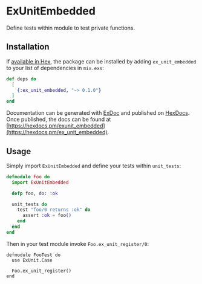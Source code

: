 # ExUnitEmbedded

Define tests within module to test private functions.

## Installation

If [available in Hex](https://hex.pm/docs/publish), the package can be installed
by adding `ex_unit_embedded` to your list of dependencies in `mix.exs`:

```elixir
def deps do
  [
    {:ex_unit_embedded, "~> 0.1.0"}
  ]
end
```

Documentation can be generated with [ExDoc](https://github.com/elixir-lang/ex_doc)
and published on [HexDocs](https://hexdocs.pm). Once published, the docs can
be found at [https://hexdocs.pm/exunit_embedded](https://hexdocs.pm/ex_unit_embedded).

## Usage

Simply import `ExUnitEmbedded` and define your tests within `unit_tests`:

```elixir
defmodule Foo do
  import ExUnitEmbedded

  defp foo, do: :ok

  unit_tests do
    test "foo/0 returns :ok" do
      assert :ok = foo()
    end
  end
end
```

Then in your test module invoke `Foo.ex_unit_register/0`:

```
defmodule FooTest do
  use ExUnit.Case

  Foo.ex_unit_register()
end
```
